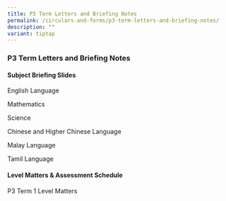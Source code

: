 ```yaml
---
title: P3 Term Letters and Briefing Notes
permalink: /circulars-and-forms/p3-term-letters-and-briefing-notes/
description: ""
variant: tiptap
---
```

<h3>P3 Term Letters and Briefing Notes</h3>
<p></p>
<h4>Subject Briefing Slides</h4>
<p>English Language</p>
<p>Mathematics</p>
<p>Science</p>
<p>Chinese and Higher Chinese Language</p>
<p>Malay Language</p>
<p>Tamil Language</p>
<p></p>
<h4>Level Matters &amp; Assessment Schedule</h4>
<p>P3 Term 1 Level Matters</p>
<p></p>